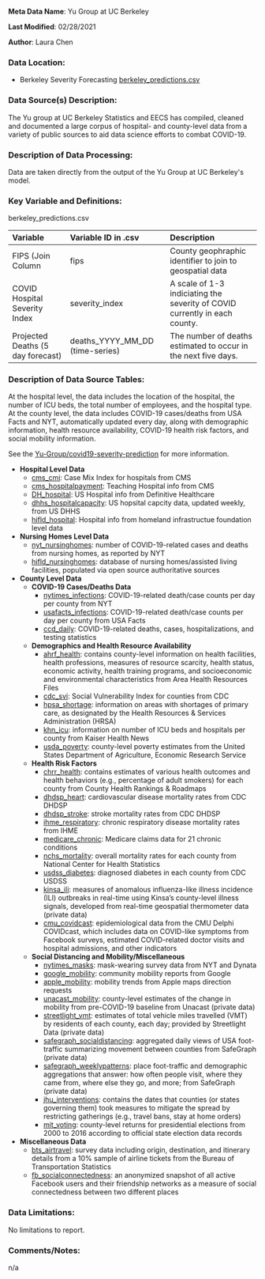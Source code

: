 **Meta Data Name**: Yu Group at UC Berkeley

**Last Modified**: 02/28/2021

**Author**: Laura Chen

### Data Location:
* Berkeley Severity Forecasting [berkeley_predictions.csv](https://raw.githubusercontent.com/GeoDaCenter/covid/master/public/csv/berkeley_predictions.csv)

### Data Source(s) Description:
The Yu group at UC Berkeley Statistics and EECS has compiled, 
cleaned and documented a large corpus of hospital- and county-level 
data from a variety of public sources to aid data science efforts to 
combat COVID-19. 

### Description of Data Processing:
Data are taken directly from the output of the Yu Group at UC Berkeley's model.
    
### Key Variable and Definitions:
berkeley_predictions.csv

| Variable | Variable ID in .csv | Description|
|:---------|:--------------------|:------------|
| FIPS (Join Column | fips | County geophraphic identifier to join to geospatial data |
| COVID Hospital Severity Index | severity_index | A scale of 1-3 indiciating the severity of COVID currently in each county. |
| Projected Deaths (5 day forecast) | deaths_YYYY_MM_DD (time-series)| The number of deaths estimated to occur in the next five days. |


### Description of Data Source Tables:
At the hospital level, the data includes the location 
of the hospital, the number of ICU beds, the total number of employees, 
and the hospital type. At the county level, the data includes COVID-19 
cases/deaths from USA Facts and NYT, automatically updated every day, 
along with demographic information, health resource availability, 
COVID-19 health risk factors, and social mobility information. 

See the [Yu-Group/covid19-severity-prediction](https://github.com/Yu-Group/covid19-severity-prediction) for more information.

- **Hospital Level Data**
    - [cms_cmi](https://www.cms.gov/Medicare/Medicare-Fee-for-Service-Payment/AcuteInpatientPPS/FY2020-IPPS-Final-Rule-Home-Page-Items/FY2020-IPPS-Final-Rule-Data-Files): Case Mix Index for hospitals from CMS 
    - [cms_hospitalpayment](https://www.cms.gov/OpenPayments/About/Resources): Teaching Hospital info from CMS
    - [DH_hospital](https://coronavirus-resources.esri.com/datasets/definitivehc::definitive-healthcare-usa-hospital-beds): US Hospital info from Definitive Healthcare
    - [dhhs_hospitalcapacity](https://healthdata.gov/dataset/covid-19-reported-patient-impact-and-hospital-capacity-facility): US hopsital capcity data, updated weekly, from US DHHS
    - [hifld_hospital](https://hifld-geoplatform.opendata.arcgis.com/datasets/6ac5e325468c4cb9b905f1728d6fbf0f_0): Hospital info from homeland infrastructue foundation level data
- **Nursing Homes Level Data**
	- [nyt_nursinghomes](https://www.nytimes.com/interactive/2020/05/09/us/coronavirus-cases-nursing-homes-us.html): number of COVID-19-related cases and deaths from nursing homes, as reported by NYT
	- [hifld_nursinghomes](https://hifld-geoplatform.opendata.arcgis.com/datasets/78c58035fb3942ba82af991bb4476f13_0): database of nursing homes/assisted living facilities, populated via open source authoritative sources
- **County Level Data**
    - **COVID-19 Cases/Deaths Data**
        - [nytimes_infections](https://github.com/nytimes/covid-19-data): COVID-19-related death/case counts per day per county from NYT
        - [usafacts_infections](https://usafacts.org/visualizations/coronavirus-covid-19-spread-map/): COVID-19-related death/case counts per day per county from USA Facts
        - [ccd_daily](https://covidcountydata.org/data): COVID-19-related deaths, cases, hospitalizations, and testing statistics
    - **Demographics and Health Resource Availability**
        - [ahrf_health](https://data.hrsa.gov/data/download): contains county-level information on health facilities, health professions, measures of resource scarcity, health status, economic activity, health training programs, and socioeconomic and environmental characteristics from Area Health Resources Files
        - [cdc_svi](https://svi.cdc.gov/): Social Vulnerability Index for counties from CDC
        - [hpsa_shortage](https://data.hrsa.gov/data/download): information on areas with shortages of primary care, as designated by the Health Resources & Services Administration (HRSA)
        - [khn_icu](https://khn.org/news/as-coronavirus-spreads-widely-millions-of-older-americans-live-in-counties-with-no-icu-beds/): information on number of ICU beds and hospitals per county from Kaiser Health News
        - [usda_poverty](https://www.ers.usda.gov/data-products/county-level-data-sets/download-data/): county-level poverty estimates from the United States Department of Agriculture, Economic Research Service
    - **Health Risk Factors**
        - [chrr_health](https://www.countyhealthrankings.org/): contains estimates of various health outcomes and health behaviors (e.g., percentage of adult smokers) for each county from County Health Rankings & Roadmaps
        - [dhdsp_heart](https://www.cdc.gov/dhdsp/maps/atlas/index.htm): cardiovascular disease mortality rates from CDC DHDSP
        - [dhdsp_stroke](https://www.cdc.gov/dhdsp/maps/atlas/index.htm): stroke mortality rates from CDC DHDSP
        - [ihme_respiratory](http://ghdx.healthdata.org/record/ihme-data/united-states-chronic-respiratory-disease-mortality-rates-county-1980-2014): chronic respiratory disease mortality rates from IHME
        - [medicare_chronic](https://www.cms.gov/Research-Statistics-Data-and-Systems/Statistics-Trends-and-Reports/Chronic-Conditions/CC_Main): Medicare claims data for 21 chronic conditions
        - [nchs_mortality](https://wonder.cdc.gov/cmf-icd10.html): overall mortality rates for each county from National Center for Health Statistics
        - [usdss_diabetes](https://gis.cdc.gov/grasp/diabetes/DiabetesAtlas.html#): diagnosed diabetes in each county from CDC USDSS
        - [kinsa_ili](https://www.kinsahealth.co/): measures of anomalous influenza-like illness incidence (ILI) outbreaks in real-time using Kinsa’s county-level illness signals, developed from real-time geospatial thermometer data (private data)
        - [cmu_covidcast](https://cmu-delphi.github.io/delphi-epidata/api/covidcast.html): epidemiological data from the CMU Delphi COVIDcast, which includes data on COVID-like symptoms from Facebook surveys, estimated COVID-related doctor visits and hospital admissions, and other indicators
    - **Social Distancing and Mobility/Miscellaneous**
    	- [nytimes_masks](https://github.com/nytimes/covid-19-data/tree/master/mask-use): mask-wearing survey data from NYT and Dynata
        - [google_mobility](https://www.google.com/covid19/mobility/): community mobility reports from Google
    	- [apple_mobility](https://www.apple.com/covid19/mobility): mobility trends from Apple maps direction requests
        - [unacast_mobility](https://www.unacast.com/covid19/social-distancing-scoreboard): county-level estimates of the change in mobility from pre-COVID-19 baseline from Unacast (private data)
        - [streetlight_vmt](https://www.streetlightdata.com/VMT-monitor-by-county/): estimates of total vehicle miles travelled (VMT) by residents of each county, each day; provided by Streetlight Data (private data)
        - [safegraph_socialdistancing](https://www.safegraph.com/covid-19-data-consortium): aggregated daily views of USA foot-traffic summarizing movement between counties from SafeGraph (private data)
        - [safegraph_weeklypatterns](https://www.safegraph.com/covid-19-data-consortium): place foot-traffic and demographic aggregations that answer: how often people visit, where they came from, where else they go, and more; from SafeGraph (private data)
        - [jhu_interventions](https://github.com/JieYingWu/COVID-19_US_County-level_Summaries): contains the dates that counties (or states governing them) took measures to mitigate the spread by restricting gatherings (e.g., travel bans, stay at home orders)
        - [mit_voting](https://dataverse.harvard.edu/dataset.xhtml?persistentId=doi:10.7910/DVN/VOQCHQ): county-level returns for presidential elections from 2000 to 2016 according to official state election data records
- **Miscellaneous Data**
	- [bts_airtravel](https://transtats.bts.gov/Databases.asp?Mode_ID=1&Mode_Desc=Aviation&Subject_ID2=0): survey data including origin, destination, and itinerary details from a 10% sample of airline tickets from the Bureau of Transportation Statistics
    - [fb_socialconnectedness](https://data.humdata.org/dataset/social-connectedness-index): an anonymized snapshot of all active Facebook users and their friendship networks as a measure of social connectedness between two different places

### Data Limitations:
No limitations to report.

### Comments/Notes:
n/a
